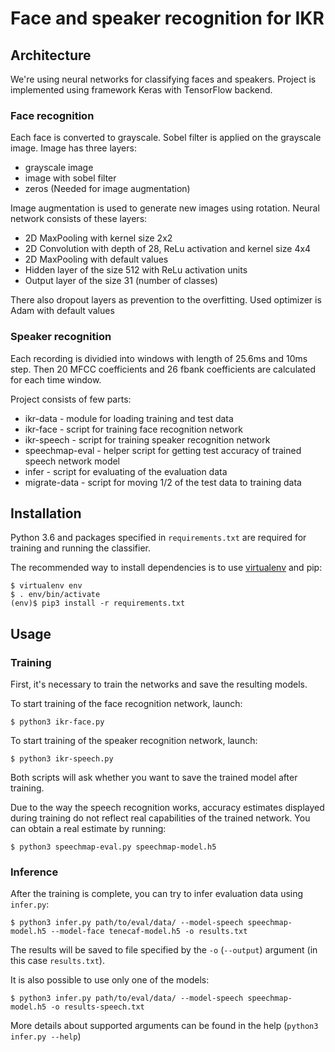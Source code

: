# Face and speaker recognition for IKR

## Architecture
We're using neural networks for classifying faces and speakers. Project is implemented using framework Keras with TensorFlow backend.

### Face recognition
Each face is converted to grayscale. Sobel filter is applied on the grayscale image.
Image has three layers:
 * grayscale image
 * image with sobel filter
 * zeros (Needed for image augmentation)

Image augmentation is used to generate new images using rotation.
Neural network consists of these layers:
 * 2D MaxPooling with kernel size 2x2
 * 2D Convolution with depth of 28, ReLu activation and kernel size 4x4
 * 2D MaxPooling with default values
 * Hidden layer of the size 512 with ReLu activation units
 * Output layer of the size 31 (number of classes)

There also dropout layers as prevention to the overfitting. Used optimizer is Adam with default values

### Speaker recognition

Each recording is dividied into windows with length of 25.6ms and 10ms step. Then 20 MFCC coefficients and 26 fbank coefficients are calculated for each time window.

Project consists of few parts: 
 * ikr-data - module for loading training and test data
 * ikr-face - script for training face recognition network
 * ikr-speech - script for training speaker recognition network
 * speechmap-eval - helper script for getting test accuracy of trained speech network model
 * infer - script for evaluating of the evaluation data
 * migrate-data - script for moving 1/2 of the test data to training data

## Installation

Python 3.6 and packages specified in `requirements.txt` are required for training and running the classifier.

The recommended way to install dependencies is to use [virtualenv](https://virtualenv.pypa.io/en/stable/) and pip:

```
$ virtualenv env
$ . env/bin/activate
(env)$ pip3 install -r requirements.txt
```

## Usage

### Training

First, it's necessary to train the networks and save the resulting models.

To start training of the face recognition network, launch:

```
$ python3 ikr-face.py
```

To start training of the speaker recognition network, launch:

```
$ python3 ikr-speech.py
```

Both scripts will ask whether you want to save the trained model after training.

Due to the way the speech recognition works, accuracy estimates displayed during training do not reflect real capabilities of the trained network. You can obtain a real estimate by running:

```
$ python3 speechmap-eval.py speechmap-model.h5
```

### Inference

After the training is complete, you can try to infer evaluation data using `infer.py`:

```
$ python3 infer.py path/to/eval/data/ --model-speech speechmap-model.h5 --model-face tenecaf-model.h5 -o results.txt
```

The results will be saved to file specified by the `-o` (`--output`) argument (in this case `results.txt`).

It is also possible to use only one of the models:

```
$ python3 infer.py path/to/eval/data/ --model-speech speechmap-model.h5 -o results-speech.txt
```

More details about supported arguments can be found in the help (`python3 infer.py --help`)
